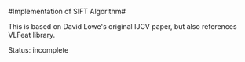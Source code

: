 #Implementation of SIFT Algorithm#

This is based on David Lowe's original IJCV paper, but also references
VLFeat library.

Status: incomplete